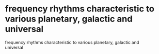 # frequency rhythms characteristic to various planetary, galactic and universal

frequency rhythms characteristic to various planetary, galactic and universal